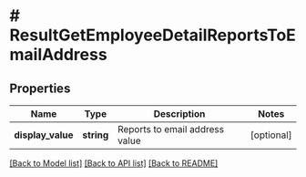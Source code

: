 # # ResultGetEmployeeDetailReportsToEmailAddress

## Properties

Name | Type | Description | Notes
------------ | ------------- | ------------- | -------------
**display_value** | **string** | Reports to email address value | [optional]

[[Back to Model list]](../../README.md#models) [[Back to API list]](../../README.md#endpoints) [[Back to README]](../../README.md)
